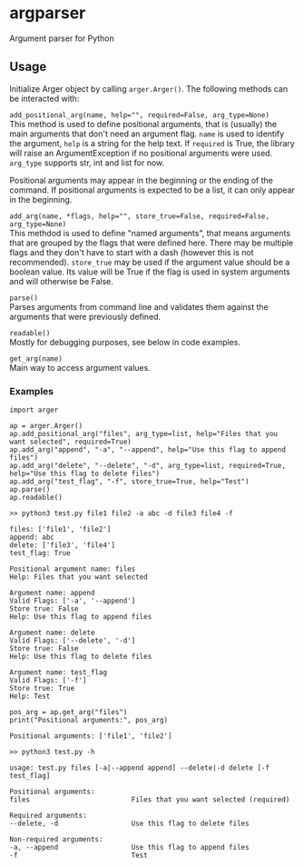 # argparser
Argument parser for Python

## Usage  

Initialize Arger object by calling ```arger.Arger()```. The following methods can be interacted with: 
  
```add_positional_arg(name, help="", required=False, arg_type=None)```  
This method is used to define positional arguments, that is (usually) the main arguments that don't need an argument flag. ```name```  is used to identify the argument, ```help``` is a string for the help text. If ```required``` is True, the library will raise an ArgumentException if no positional arguments were used. ```arg_type``` supports str, int and list for now.  
  
Positional arguments may appear in the beginning or the ending of the command. If positional arguments is expected to be a list, it can only appear in the beginning.  
  
```add_arg(name, *flags, help="", store_true=False, required=False, arg_type=None)```  
This methdod is used to define "named arguments", that means arguments that are grouped by the flags that were defined here. There may be multiple flags and they don't have to start with a dash (however this is not recommended). ```store_true``` may be used if the argument value should be a boolean value. Its value will be True if the flag is used in system arguments and will otherwise be False.  
  
```parse()```  
Parses arguments from command line and validates them against the arguments that were previously defined.  
  
```readable()```   
Mostly for debugging purposes, see below in code examples.  
  
```get_arg(name)```  
Main way to access argument values.  
  
### Examples
```
import arger

ap = arger.Arger()
ap.add_positional_arg("files", arg_type=list, help="Files that you want selected", required=True)
ap.add_arg("append", "-a", "--append", help="Use this flag to append files")
ap.add_arg("delete", "--delete", "-d", arg_type=list, required=True, help="Use this flag to delete files")
ap.add_arg("test_flag", "-f", store_true=True, help="Test")
ap.parse()
ap.readable()
```
```
>> python3 test.py file1 file2 -a abc -d file3 file4 -f
```
```
files: ['file1', 'file2']
append: abc
delete: ['file3', 'file4']
test_flag: True

Positional argument name: files
Help: Files that you want selected

Argument name: append
Valid Flags: ['-a', '--append']
Store true: False
Help: Use this flag to append files

Argument name: delete
Valid Flags: ['--delete', '-d']
Store true: False
Help: Use this flag to delete files

Argument name: test_flag
Valid Flags: ['-f']
Store true: True
Help: Test
```
  
```
pos_arg = ap.get_arg("files")
print("Positional arguments:", pos_arg)
```
```
Positional arguments: ['file1', 'file2']
```
```
>> python3 test.py -h
```

```
usage: test.py files [-a|--append append] --delete|-d delete [-f test_flag] 

Positional arguments:
files                         Files that you want selected (required)

Required arguments:
--delete, -d                  Use this flag to delete files

Non-required arguments:
-a, --append                  Use this flag to append files
-f                            Test
```